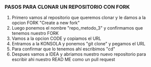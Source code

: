 ### PASOS PARA CLONAR UN REPOSITORIO CON FORK
1. Primero vamos al repositorio que queremos clonar y le damos a la opcion FORK "Create a new fork"
2. Luego ponemos el nombre "repo_metodo_3" y confirmamos que tenemos nuestro FORK
3. Vamos a la opcion CODE y copiamos el URL
4. Entramos a la KONSOLA  y ponemos "git clone" y pegamos el URL
5. Para confirmar que lo tenemos ahí escribimos "cd"
6. Despues vamos a IDEA y abriamos nuestro nuevo repositorio para escribir ahi nuestro READ ME como un pull request
